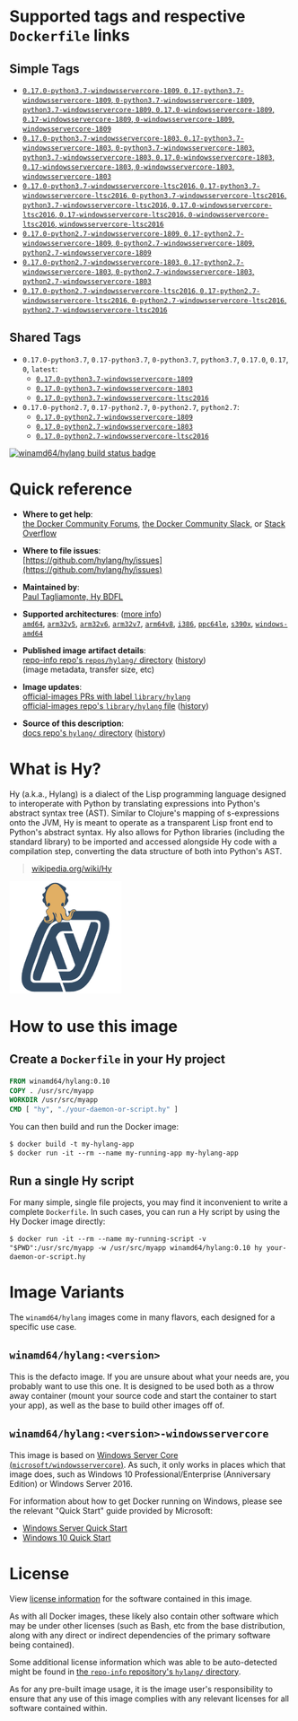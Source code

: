 <!--

********************************************************************************

WARNING:

    DO NOT EDIT "hylang/README.md"

    IT IS AUTO-GENERATED

    (from the other files in "hylang/" combined with a set of templates)

********************************************************************************

-->

# Supported tags and respective `Dockerfile` links

## Simple Tags

-	[`0.17.0-python3.7-windowsservercore-1809`, `0.17-python3.7-windowsservercore-1809`, `0-python3.7-windowsservercore-1809`, `python3.7-windowsservercore-1809`, `0.17.0-windowsservercore-1809`, `0.17-windowsservercore-1809`, `0-windowsservercore-1809`, `windowsservercore-1809`](https://github.com/hylang/docker-hylang/blob/a1a6af6ad95540f3d5d7de95a27bf2e8d0ddd569/dockerfiles-generated/Dockerfile.python3.7-windowsservercore-1809)
-	[`0.17.0-python3.7-windowsservercore-1803`, `0.17-python3.7-windowsservercore-1803`, `0-python3.7-windowsservercore-1803`, `python3.7-windowsservercore-1803`, `0.17.0-windowsservercore-1803`, `0.17-windowsservercore-1803`, `0-windowsservercore-1803`, `windowsservercore-1803`](https://github.com/hylang/docker-hylang/blob/a1a6af6ad95540f3d5d7de95a27bf2e8d0ddd569/dockerfiles-generated/Dockerfile.python3.7-windowsservercore-1803)
-	[`0.17.0-python3.7-windowsservercore-ltsc2016`, `0.17-python3.7-windowsservercore-ltsc2016`, `0-python3.7-windowsservercore-ltsc2016`, `python3.7-windowsservercore-ltsc2016`, `0.17.0-windowsservercore-ltsc2016`, `0.17-windowsservercore-ltsc2016`, `0-windowsservercore-ltsc2016`, `windowsservercore-ltsc2016`](https://github.com/hylang/docker-hylang/blob/a1a6af6ad95540f3d5d7de95a27bf2e8d0ddd569/dockerfiles-generated/Dockerfile.python3.7-windowsservercore-ltsc2016)
-	[`0.17.0-python2.7-windowsservercore-1809`, `0.17-python2.7-windowsservercore-1809`, `0-python2.7-windowsservercore-1809`, `python2.7-windowsservercore-1809`](https://github.com/hylang/docker-hylang/blob/a1a6af6ad95540f3d5d7de95a27bf2e8d0ddd569/dockerfiles-generated/Dockerfile.python2.7-windowsservercore-1809)
-	[`0.17.0-python2.7-windowsservercore-1803`, `0.17-python2.7-windowsservercore-1803`, `0-python2.7-windowsservercore-1803`, `python2.7-windowsservercore-1803`](https://github.com/hylang/docker-hylang/blob/a1a6af6ad95540f3d5d7de95a27bf2e8d0ddd569/dockerfiles-generated/Dockerfile.python2.7-windowsservercore-1803)
-	[`0.17.0-python2.7-windowsservercore-ltsc2016`, `0.17-python2.7-windowsservercore-ltsc2016`, `0-python2.7-windowsservercore-ltsc2016`, `python2.7-windowsservercore-ltsc2016`](https://github.com/hylang/docker-hylang/blob/a1a6af6ad95540f3d5d7de95a27bf2e8d0ddd569/dockerfiles-generated/Dockerfile.python2.7-windowsservercore-ltsc2016)

## Shared Tags

-	`0.17.0-python3.7`, `0.17-python3.7`, `0-python3.7`, `python3.7`, `0.17.0`, `0.17`, `0`, `latest`:
	-	[`0.17.0-python3.7-windowsservercore-1809`](https://github.com/hylang/docker-hylang/blob/a1a6af6ad95540f3d5d7de95a27bf2e8d0ddd569/dockerfiles-generated/Dockerfile.python3.7-windowsservercore-1809)
	-	[`0.17.0-python3.7-windowsservercore-1803`](https://github.com/hylang/docker-hylang/blob/a1a6af6ad95540f3d5d7de95a27bf2e8d0ddd569/dockerfiles-generated/Dockerfile.python3.7-windowsservercore-1803)
	-	[`0.17.0-python3.7-windowsservercore-ltsc2016`](https://github.com/hylang/docker-hylang/blob/a1a6af6ad95540f3d5d7de95a27bf2e8d0ddd569/dockerfiles-generated/Dockerfile.python3.7-windowsservercore-ltsc2016)
-	`0.17.0-python2.7`, `0.17-python2.7`, `0-python2.7`, `python2.7`:
	-	[`0.17.0-python2.7-windowsservercore-1809`](https://github.com/hylang/docker-hylang/blob/a1a6af6ad95540f3d5d7de95a27bf2e8d0ddd569/dockerfiles-generated/Dockerfile.python2.7-windowsservercore-1809)
	-	[`0.17.0-python2.7-windowsservercore-1803`](https://github.com/hylang/docker-hylang/blob/a1a6af6ad95540f3d5d7de95a27bf2e8d0ddd569/dockerfiles-generated/Dockerfile.python2.7-windowsservercore-1803)
	-	[`0.17.0-python2.7-windowsservercore-ltsc2016`](https://github.com/hylang/docker-hylang/blob/a1a6af6ad95540f3d5d7de95a27bf2e8d0ddd569/dockerfiles-generated/Dockerfile.python2.7-windowsservercore-ltsc2016)

[![winamd64/hylang build status badge](https://img.shields.io/jenkins/s/https/doi-janky.infosiftr.net/job/multiarch/job/windows-amd64/job/hylang.svg?label=winamd64/hylang%20%20build%20job)](https://doi-janky.infosiftr.net/job/multiarch/job/windows-amd64/job/hylang/)

# Quick reference

-	**Where to get help**:  
	[the Docker Community Forums](https://forums.docker.com/), [the Docker Community Slack](https://blog.docker.com/2016/11/introducing-docker-community-directory-docker-community-slack/), or [Stack Overflow](https://stackoverflow.com/search?tab=newest&q=docker)

-	**Where to file issues**:  
	[https://github.com/hylang/hy/issues](https://github.com/hylang/hy/issues)

-	**Maintained by**:  
	[Paul Tagliamonte, Hy BDFL](https://github.com/hylang/hy)

-	**Supported architectures**: ([more info](https://github.com/docker-library/official-images#architectures-other-than-amd64))  
	[`amd64`](https://hub.docker.com/r/amd64/hylang/), [`arm32v5`](https://hub.docker.com/r/arm32v5/hylang/), [`arm32v6`](https://hub.docker.com/r/arm32v6/hylang/), [`arm32v7`](https://hub.docker.com/r/arm32v7/hylang/), [`arm64v8`](https://hub.docker.com/r/arm64v8/hylang/), [`i386`](https://hub.docker.com/r/i386/hylang/), [`ppc64le`](https://hub.docker.com/r/ppc64le/hylang/), [`s390x`](https://hub.docker.com/r/s390x/hylang/), [`windows-amd64`](https://hub.docker.com/r/winamd64/hylang/)

-	**Published image artifact details**:  
	[repo-info repo's `repos/hylang/` directory](https://github.com/docker-library/repo-info/blob/master/repos/hylang) ([history](https://github.com/docker-library/repo-info/commits/master/repos/hylang))  
	(image metadata, transfer size, etc)

-	**Image updates**:  
	[official-images PRs with label `library/hylang`](https://github.com/docker-library/official-images/pulls?q=label%3Alibrary%2Fhylang)  
	[official-images repo's `library/hylang` file](https://github.com/docker-library/official-images/blob/master/library/hylang) ([history](https://github.com/docker-library/official-images/commits/master/library/hylang))

-	**Source of this description**:  
	[docs repo's `hylang/` directory](https://github.com/docker-library/docs/tree/master/hylang) ([history](https://github.com/docker-library/docs/commits/master/hylang))

# What is Hy?

Hy (a.k.a., Hylang) is a dialect of the Lisp programming language designed to interoperate with Python by translating expressions into Python's abstract syntax tree (AST). Similar to Clojure's mapping of s-expressions onto the JVM, Hy is meant to operate as a transparent Lisp front end to Python's abstract syntax. Hy also allows for Python libraries (including the standard library) to be imported and accessed alongside Hy code with a compilation step, converting the data structure of both into Python's AST.

> [wikipedia.org/wiki/Hy](https://en.wikipedia.org/wiki/Hy)

![logo](https://raw.githubusercontent.com/docker-library/docs/c097f38c6ee48cd13456df8cd853a9d806fff429/hylang/logo.png)

# How to use this image

## Create a `Dockerfile` in your Hy project

```dockerfile
FROM winamd64/hylang:0.10
COPY . /usr/src/myapp
WORKDIR /usr/src/myapp
CMD [ "hy", "./your-daemon-or-script.hy" ]
```

You can then build and run the Docker image:

```console
$ docker build -t my-hylang-app
$ docker run -it --rm --name my-running-app my-hylang-app
```

## Run a single Hy script

For many simple, single file projects, you may find it inconvenient to write a complete `Dockerfile`. In such cases, you can run a Hy script by using the Hy Docker image directly:

```console
$ docker run -it --rm --name my-running-script -v "$PWD":/usr/src/myapp -w /usr/src/myapp winamd64/hylang:0.10 hy your-daemon-or-script.hy
```

# Image Variants

The `winamd64/hylang` images come in many flavors, each designed for a specific use case.

## `winamd64/hylang:<version>`

This is the defacto image. If you are unsure about what your needs are, you probably want to use this one. It is designed to be used both as a throw away container (mount your source code and start the container to start your app), as well as the base to build other images off of.

## `winamd64/hylang:<version>-windowsservercore`

This image is based on [Windows Server Core (`microsoft/windowsservercore`)](https://hub.docker.com/r/microsoft/windowsservercore/). As such, it only works in places which that image does, such as Windows 10 Professional/Enterprise (Anniversary Edition) or Windows Server 2016.

For information about how to get Docker running on Windows, please see the relevant "Quick Start" guide provided by Microsoft:

-	[Windows Server Quick Start](https://msdn.microsoft.com/en-us/virtualization/windowscontainers/quick_start/quick_start_windows_server)
-	[Windows 10 Quick Start](https://msdn.microsoft.com/en-us/virtualization/windowscontainers/quick_start/quick_start_windows_10)

# License

View [license information](https://github.com/hylang/hy/blob/master/LICENSE) for the software contained in this image.

As with all Docker images, these likely also contain other software which may be under other licenses (such as Bash, etc from the base distribution, along with any direct or indirect dependencies of the primary software being contained).

Some additional license information which was able to be auto-detected might be found in [the `repo-info` repository's `hylang/` directory](https://github.com/docker-library/repo-info/tree/master/repos/hylang).

As for any pre-built image usage, it is the image user's responsibility to ensure that any use of this image complies with any relevant licenses for all software contained within.

